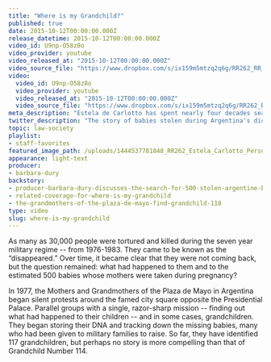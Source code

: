 ```yaml
---
title: "Where is my Grandchild?"
published: true
date: 2015-10-12T00:00:00.000Z
release_datetime: 2015-10-12T00:00:00.000Z
video_id: U9np-O58z8o
video_provider: youtube
video_released_at: "2015-10-12T00:00:00.000Z"
video_source_file: "https://www.dropbox.com/s/ix159m5mtzq2q6g/RR262_RR_MASTER_10_10_2015_PLAZA-H264_1080p.mov?dl=0"
video:
  video_id: U9np-O58z8o
  video_provider: youtube
  video_released_at: "2015-10-12T00:00:00.000Z"
  video_source_file: "https://www.dropbox.com/s/ix159m5mtzq2q6g/RR262_RR_MASTER_10_10_2015_PLAZA-H264_1080p.mov?dl=0"
meta_description: "Estela de Carlotto has spent nearly four decades searching for her grandson, one of the estimated 500 babies who disappeared after their mothers were taken by the military regime in Argentina in the 1970s. "
twitter_description: "The story of babies stolen during Argentina's dictatorship & the grandmothers searching for them. "
topic: law-society
playlist:
- staff-favorites
featured_image_path: /uploads/1444537781848_RR262_Estela_Carlotto_Personal_Photo_02_Edited_16x9.jpg
appearance: light-text
producer:
- barbara-dury
backstory:
- producer-barbara-dury-discusses-the-search-for-500-stolen-argentine-babies
- related-coverage-for-where-is-my-grandchild
- the-grandmothers-of-the-plaza-de-mayo-find-grandchild-118
type: video
slug: where-is-my-grandchild
---
```


As many as 30,000 people were tortured and killed during the seven year military regime -- from 1976-1983. They came to be known as the “disappeared.” Over time, it became clear that they were not coming back, but the question remained: what had happened to them and to the estimated 500 babies whose mothers were taken during pregnancy?

In 1977, the Mothers and Grandmothers of the Plaza de Mayo in Argentina began silent protests around the famed city square opposite the Presidential Palace. Parallel groups with a single, razor-sharp mission -- finding out what had happened to their children -- and in some cases, grandchildren. They began storing their DNA and tracking down the missing babies, many who had been given to military families to raise. So far, they have identified 117 grandchildren, but perhaps no story is more compelling than that of Grandchild Number 114.

